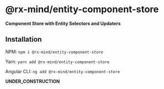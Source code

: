 # @rx-mind/entity-component-store

**Component Store with Entity Selectors and Updaters**

## Installation

NPM: `npm i @rx-mind/entity-component-store`

Yarn: `yarn add @rx-mind/entity-component-store`

Angular CLI: `ng add @rx-mind/entity-component-store`

**UNDER_CONSTRUCTION**
